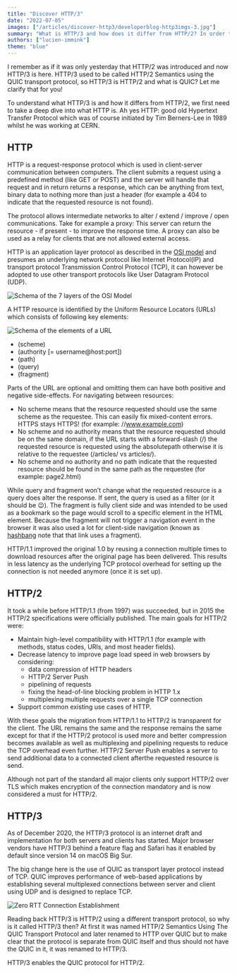```yaml
---
title: "Discover HTTP/3"
date: "2022-07-05"
images: ["/articles/discover-http3/developerblog-http3imgs-3.jpg"]
summary: "What is HTTP/3 and how does it differ from HTTP/2? In order to understand we need to dive deep into how the protocols of the internet work."
authors: ["lucien-immink"]
theme: "blue"
---
```


I remember as if it was only yesterday that HTTP/2 was introduced and now HTTP/3 is here. HTTP/3 used to be called HTTP/2 Semantics using the QUIC transport protocol, so HTTP/3 is HTTP/2 and what is QUIC? Let me clarify that for you!

To understand what HTTP/3 is and how it differs from HTTP/2, we first need to take a deep dive into what HTTP is. Ah yes HTTP: good old Hypertext Transfer Protocol which was of course initiated by Tim Berners-Lee in 1989 whilst he was working at CERN.

## HTTP

HTTP is a request-response protocol which is used in client-server communication between computers. The client submits a request using a predefined method (like GET or POST) and the server will handle that request and in return returns a response, which can be anything from text, binary data to nothing more than just a header (for example a 404 to indicate that the requested resource is not found).

The protocol allows intermediate networks to alter / extend / improve / open communications. Take for example a proxy: This server can return the resource - if present - to improve the response time. A proxy can also be used as a relay for clients that are not allowed external access.

HTTP is an application layer protocol as described in the [OSI model](https://en.wikipedia.org/wiki/OSI_model) and presumes an underlying network protocol like Internet Protocol(IP) and transport protocol Transmission Control Protocol (TCP), it can however be adopted to use other transport protocols like User Datagram Protocol (UDP).

![Schema of the 7 layers of the OSI Model](/articles/discover-http3/developerblog-http3imgs-1.jpg)

A HTTP resource is identified by the Uniform Resource Locators (URLs) which consists of following key elements:

![Schema of the elements of a URL](/articles/discover-http3/developerblog-http3imgs-2.jpg)

- (scheme)
- (authority [= username@host:port])
- (path)
- (query)
- (fragment)

Parts of the URL are optional and omitting them can have both positive and negative side-effects. For navigating between resources:

- No scheme means that the resource requested should use the same scheme as the requestee. This can easily fix mixed-content errors. HTTPS stays HTTPS! (for example: //www.example.com)
- No scheme and no authority means that the resource requested should be on the same domain, if the URL starts with a forward-slash (/) the requested resource is requested using the absolutepath otherwise it is relative to the requestee (/articles/ vs articles/).
- No scheme and no authority and no path indicate that the requested resource should be found in the same path as the requestee (for example: page2.html)

While query and fragment won’t change what the requested resource is a query does alter the response. If sent, the query is used as a filter (or it should be 😉). The fragment is fully client side and was intended to be used as a bookmark so the page would scroll to a specific element in the HTML element. Because the fragment will not trigger a navigation event in the browser it was also used a lot for client-side navigation (known as [hashbang](https://en.wikipedia.org/wiki/URI_fragment#Proposals) note that that link uses a fragment).

HTTP/1.1 improved the original 1.0 by reusing a connection multiple times to download resources after the original page has been delivered. This results in less latency as the underlying TCP protocol overhead for setting up the connection is not needed anymore (once it is set up).

## HTTP/2

It took a while before HTTP/1.1 (from 1997) was succeeded, but in 2015 the HTTP/2 specifications were officially published. The main goals for HTTP/2 were:

- Maintain high-level compatibility with HTTP/1.1 (for example with methods, status codes, URIs, and most header fields).
- Decrease latency to improve page load speed in web browsers by considering:
  - data compression of HTTP headers
  - HTTP/2 Server Push
  - pipelining of requests
  - fixing the head-of-line blocking problem in HTTP 1.x
  - multiplexing multiple requests over a single TCP connection
- Support common existing use cases of HTTP.

With these goals the migration from HTTP/1.1 to HTTP/2 is transparent for the client. The URL remains the same and the response remains the same except for that if the HTTP/2 protocol is used more and better compression becomes available as well as multiplexing and pipelining requests to reduce the TCP overhead even further. HTTP/2 Server Push enables a server to send additional data to a connected client afterthe requested resource is send.

Although not part of the standard all major clients only support HTTP/2 over TLS which makes encryption of the connection mandatory and is now considered a must for HTTP/2.

## HTTP/3

As of December 2020, the HTTP/3 protocol is an internet draft and implementation for both servers and clients has started. Major browser vendors have HTTP/3 behind a feature flag and Safari has it enabled by default since version 14 on macOS Big Sur.

The big change here is the use of QUIC as transport layer protocol instead of TCP. QUIC improves performance of web-based applications by establishing several multiplexed connections between server and client using UDP and is designed to replace TCP.

![Zero RTT Connection Establishment](/articles/discover-http3/developerblog-http3imgs-3.jpg)

Reading back HTTP/3 is HTTP/2 using a different transport protocol, so why is it called HTTP/3 then? At first it was named HTTP/2 Semantics Using The QUIC Transport Protocol and later renamed to HTTP over QUIC but to make clear that the protocol is separate from QUIC itself and thus should not have the QUIC in it, it was renamed to HTTP/3.

HTTP/3 enables the QUIC protocol for HTTP/2.
